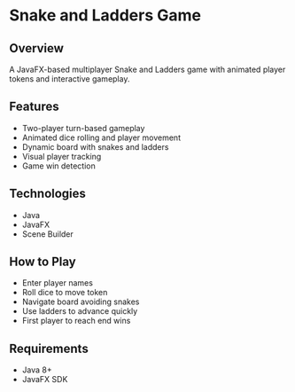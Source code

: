 # Snake and Ladders Game

## Overview
A JavaFX-based multiplayer Snake and Ladders game with animated player tokens and interactive gameplay.

## Features
* Two-player turn-based gameplay
* Animated dice rolling and player movement
* Dynamic board with snakes and ladders
* Visual player tracking
* Game win detection

## Technologies
* Java
* JavaFX
* Scene Builder

## How to Play
* Enter player names
* Roll dice to move token
* Navigate board avoiding snakes
* Use ladders to advance quickly
* First player to reach end wins

## Requirements
* Java 8+
* JavaFX SDK
